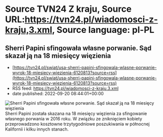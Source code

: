 # Source TVN24 Z kraju, Source URL:https://tvn24.pl/wiadomosci-z-kraju,3.xml, Source language: pl-PL

## Sherri Papini sfingowała własne porwanie. Sąd skazał ją na 18 miesięcy więzienia
 - [https://tvn24.pl/swiat/usa-sherri-papini-sfingowala-wlasne-porwanie-wyrok-18-miesiecy-wiezienia-6120813?source=rss](https://tvn24.pl/swiat/usa-sherri-papini-sfingowala-wlasne-porwanie-wyrok-18-miesiecy-wiezienia-6120813?source=rss)
 - RSS feed: https://tvn24.pl/wiadomosci-z-kraju,3.xml
 - date published: 2022-09-20 08:44:01+00:00

<img alt="Sherri Papini sfingowała własne porwanie. Sąd skazał ją na 18 miesięcy więzienia" src="https://tvn24.pl/najnowsze/cdn-zdjecie-1j31tu-sherri-papini-zostala-skazana-z-sfingowanie-wlasnego-porwania-6120810/alternates/LANDSCAPE_1280" />
    Sherri Papini została skazana na 18 miesięcy więzienia za sfingowanie własnego porwania w 2016 roku. W związku ze zniknięciem kobiety przeprowadzono kosztowne trzytygodniowe poszukiwania w północnej Kalifornii i kilku innych stanach.
